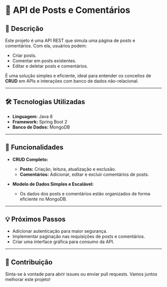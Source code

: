 # 📝 API de Posts e Comentários

## 🌟 Descrição  
Este projeto é uma API REST que simula uma página de posts e comentários. Com ela, usuários podem:  
- Criar posts.  
- Comentar em posts existentes.  
- Editar e deletar posts e comentários.  

É uma solução simples e eficiente, ideal para entender os conceitos de **CRUD** em APIs e interações com banco de dados não-relacional.

---

## 🛠️ Tecnologias Utilizadas  
- **Linguagem:** Java 8  
- **Framework:** Spring Boot 2  
- **Banco de Dados:** MongoDB  

---

## 🚀 Funcionalidades  
- **CRUD Completo:**  
  - **Posts:** Criação, leitura, atualização e exclusão.  
  - **Comentários:** Adicionar, editar e excluir comentários de posts.  

- **Modelo de Dados Simples e Escalável:**  
  - Os dados dos posts e comentários estão organizados de forma eficiente no MongoDB.
 
---

## 💡 Próximos Passos
 - Adicionar autenticação para maior segurança.
 - Implementar paginação nas requisições de posts e comentários.
 - Criar uma interface gráfica para consumo da API.

---

## 🤝 Contribuição
Sinta-se à vontade para abrir issues ou enviar pull requests. Vamos juntos melhorar este projeto!
